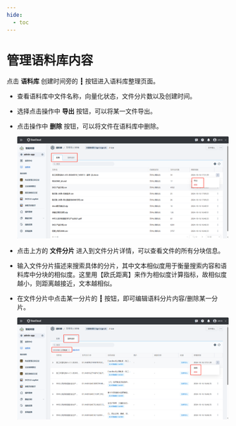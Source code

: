 ```yaml
---
hide:
  - toc
---
```


# 管理语料库内容

点击 **语料库** 创建时间旁的 **┇** 按钮进入语料库整理页面。

- 查看语料库中文件名称，向量化状态，文件分片数以及创建时间。
- 选择点击操作中 **导出** 按钮，可以将某一文件导出。
- 点击操作中 **删除** 按钮，可以将文件在语料库中删除。

  ![语料库01](./images/manage-corpus01.jpg)

- 点击上方的 **文件分片** 进入到文件分片详情，可以查看文件的所有分块信息。
- 输入文件分片描述来搜索具体的分片，其中文本相似度用于衡量搜索内容和语料库中分块的相似度。这里用【欧氏距离】来作为相似度计算指标，故相似度越小，则距离越接近，文本越相似。
- 在文件分片中点击某一分片的 **┇** 按钮，即可编辑语料分片内容/删除某一分片。

  ![语料库02](./images/manage-corpus02.jpg)
